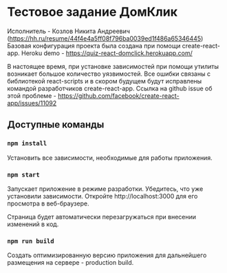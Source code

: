 # Тестовое задание ДомКлик

Исполнитель - Козлов Никита Андреевич (https://hh.ru/resume/44f4e4a5ff08f796ba0039ed1f486a65346445)
Базовая конфигурация проекта была создана при помощи create-react-app. 
Heroku demo - https://quiz-react-domclick.herokuapp.com/

В настоящее время, при установке зависимостей при помощи утилиты возникает большое количество уязвимостей. Все ошибки связаны с библиотекой react-scripts и в скором будущем будут исправлены командой разработчиков create-react-app. Ссылка на github issue об этой проблеме - https://github.com/facebook/create-react-app/issues/11092

## Доступные команды

### `npm install`
Установить все зависимости, необходимые для работы приложения.

### `npm start`

Запускает приложение в режиме разработки. Убедитесь, что уже установили зависимости.
Откройте http://localhost:3000 для его просмотра в веб-браузере.

Страница будет автоматически перезагружаться при внесении изменений в код.

### `npm run build`

Создать оптимизированную версию приложения для дальнейшего размещения на сервере - production build.